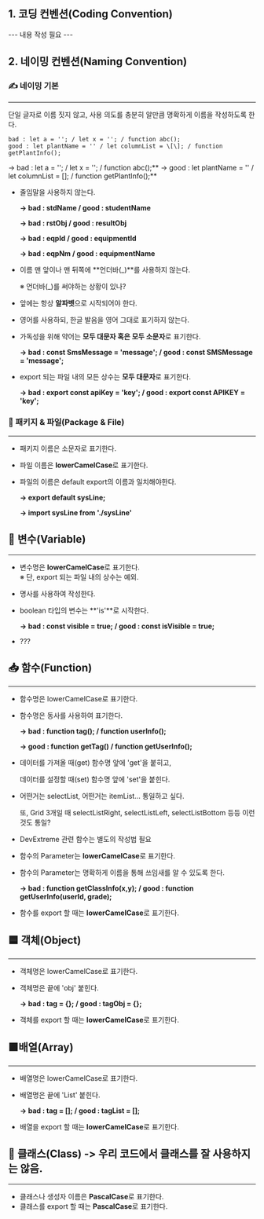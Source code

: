 ## **1\. 코딩 컨벤션(Coding Convention)**

\--- 내용 작성 필요 ---

## **2\. 네이밍 컨벤션(Naming Convention)**


### ✍️ 네이밍 기본

---

단일 글자로 이름 짓지 않고, 사용 의도를 충분히 알만큼 명확하게 이름을 작성하도록 한다.

```
bad : let a = ''; / let x = ''; / function abc();  
good : let plantName = '' / let columnList = \[\]; / function getPlantInfo();
```

-> bad : let a = ''; / let x = ''; / function abc();**
-> good : let plantName = '' / let columnList = \[\]; / function getPlantInfo();**

-   줄임말을 사용하지 않는다.
    
    **\-> bad : stdName / good : studentName**
    
    **\-> bad : rstObj / good : resultObj**
    
    **\-> bad : eqpId / good : equipmentId**
    
    **\-> bad : eqpNm / good : equipmentName**
    
-   이름 맨 앞이나 맨 뒤쪽에 **언더바(\_)**를 사용하지 않는다.
    
    ※ 언더바(\_)를 써야하는 상황이 있나?
    
-   앞에는 항상 **알파벳**으로 시작되어야 한다.
    
-   영어를 사용하되, 한글 발음을 영어 그대로 표기하지 않는다.
    
-   가독성을 위해 약어는 **모두 대문자 혹은 모두 소문자**로 표기한다.
    
    **\-> bad : const SmsMessage = 'message'; / good : const SMSMessage = 'message';**
    
-   export 되는 파일 내의 모든 상수는 **모두 대문자**로 표기한다.
    
    **\-> bad : export const apiKey = 'key'; / good : export const APIKEY = 'key';**
    

### 📁 패키지 & 파일(Package & File)

---

-   패키지 이름은 소문자로 표기한다.
-   파일 이름은 **lowerCamelCase**로 표기한다.
-   파일의 이름은 default export의 이름과 일치해야한다.
    
    **\-> export default sysLine;**
    
    **\-> import sysLine from './sysLine'**
    

## 🌱 변수(Variable)

---

-   변수명은 **lowerCamelCase**로 표기한다.  
    ※ 단, export 되는 파일 내의 상수는 예외.
-   명사를 사용하여 작성한다.
-   boolean 타입의 변수는 **'is'**로 시작한다.
    
    **\-> bad : const visible = true; / good : const isVisible = true;**
    
-   ???

## 📥 함수(Function)

---

-   함수명은 lowerCamelCase로 표기한다.
-   함수명은 동사를 사용하여 표기한다.
    
    **\-> bad : function tag(); / function userInfo();**
    
    **\-> good : function getTag() / function getUserInfo();**
    
-   데이터를 가져올 때(get) 함수명 앞에 'get'을 붙히고,
    
    데이터를 설정할 때(set) 함수명 앞에 'set'을 붙힌다.
    
-   어떤거는 selectList, 어떤거는 itemList... 통일하고 싶다.
    
    또, Grid 3개일 때 selectListRight, selectListLeft, selectListBottom 등등 이런 것도 통일?
    
-   DevExtreme 관련 함수는 별도의 작성법 필요
    
-   함수의 Parameter는 **lowerCamelCase**로 표기한다.
-   함수의 Parameter는 명확하게 이름을 통해 쓰임새를 알 수 있도록 한다.
    
    **\-> bad : function getClassInfo(x,y); / good : function getUserInfo(userId, grade);**
    
-   함수를 export 할 때는 **lowerCamelCase**로 표기한다.
    

## 🟦 객체(Object)

---

-   객체명은 lowerCamelCase로 표기한다.
-   객체명은 끝에 'obj' 붙힌다.
    
    **\-> bad : tag = {}; / good : tagObj = {};**
    
-   객체를 export 할 때는 **lowerCamelCase**로 표기한다.
    

## 🟪배열(Array)

---

-   배열명은 lowerCamelCase로 표기한다.
-   배열명은 끝에 'List' 붙힌다.
    
    **\-> bad : tag = \[\]; / good : tagList = \[\];**
    
-   배열을 export 할 때는 **lowerCamelCase**로 표기한다.
    

## 📜 클래스(Class) \-> 우리 코드에서 클래스를 잘 사용하지는 않음.

---

-   클래스나 생성자 이름은 **PascalCase**로 표기한다.
-   클래스를 export 할 때는 **PascalCase**로 표기한다.
